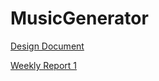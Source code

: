 # MusicGenerator
[Design Document](https://github.com/AapoTuulentie/MusicGenerator/blob/main/Documentation/Design_document.md)

[Weekly Report 1](https://github.com/AapoTuulentie/MusicGenerator/blob/main/Documentation/Weekly_report1.md)
